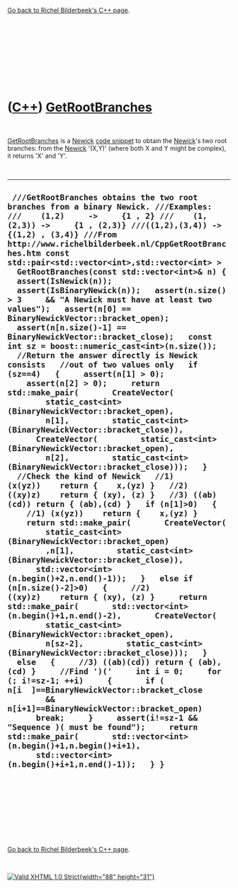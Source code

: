 

[Go back to Richel Bilderbeek's C++ page](Cpp.htm).

 

 

 

 

 

([C++](Cpp.htm)) [GetRootBranches](CppGetRootBranches.htm)
==========================================================

 

[GetRootBranches](CppGetRootBranches.htm) is a [Newick](CppNewick.htm)
[code snippet](CppCodeSnippets.htm) to obtain the
[Newick](CppNewick.htm)'s two root branches: from the
[Newick](CppNewick.htm) '(X,Y)' (where both X and Y might be complex),
it returns 'X' and 'Y'.

 

  ----------------------------------------------------------------------------------------------------------------------------------------------------------------------------------------------------------------------------------------------------------------------------------------------------------------------------------------------------------------------------------------------------------------------------------------------------------------------------------------------------------------------------------------------------------------------------------------------------------------------------------------------------------------------------------------------------------------------------------------------------------------------------------------------------------------------------------------------------------------------------------------------------------------------------------------------------------------------------------------------------------------------------------------------------------------------------------------------------------------------------------------------------------------------------------------------------------------------------------------------------------------------------------------------------------------------------------------------------------------------------------------------------------------------------------------------------------------------------------------------------------------------------------------------------------------------------------------------------------------------------------------------------------------------------------------------------------------------------------------------------------------------------------------------------------------------------------------------------------------------------------------------------------------------------------------------------------------------------------------------------------------------------------------------------------------------------------------------------------------------------------------------------------------------------------------------------------------------------------------------------------------------------------------------------------------------------------------------------------------------------------------------
  ` ///GetRootBranches obtains the two root branches from a binary Newick. ///Examples: ///    (1,2)     ->     {1 , 2} ///    (1,(2,3)) ->     {1 , (2,3)} ///((1,2),(3,4)) -> {(1,2) , (3,4)} ///From http://www.richelbilderbeek.nl/CppGetRootBranches.htm const std::pair<std::vector<int>,std::vector<int> >   GetRootBranches(const std::vector<int>& n) {   assert(IsNewick(n));   assert(IsBinaryNewick(n));   assert(n.size() > 3     && "A Newick must have at least two values");   assert(n[0] == BinaryNewickVector::bracket_open);   assert(n[n.size()-1] == BinaryNewickVector::bracket_close);   const int sz = boost::numeric_cast<int>(n.size());   //Return the answer directly is Newick consists   //out of two values only   if (sz==4)   {     assert(n[1] > 0);     assert(n[2] > 0);     return std::make_pair(       CreateVector(         static_cast<int>(BinaryNewickVector::bracket_open),         n[1],         static_cast<int>(BinaryNewickVector::bracket_close)),       CreateVector(         static_cast<int>(BinaryNewickVector::bracket_open),         n[2],         static_cast<int>(BinaryNewickVector::bracket_close)));   }   //Check the kind of Newick   //1) (x(yz))    return {    x,(yz) }   //2) ((xy)z)    return { (xy), (z) }   //3) ((ab)(cd)) return { (ab),(cd) }   if (n[1]>0)   {     //1) (x(yz))    return {    x,(yz) }     return std::make_pair(       CreateVector(         static_cast<int>(BinaryNewickVector::bracket_open)         ,n[1],         static_cast<int>(BinaryNewickVector::bracket_close)),       std::vector<int>(n.begin()+2,n.end()-1));   }   else if (n[n.size()-2]>0)   {     //2) ((xy)z)    return { (xy), (z) }     return std::make_pair(       std::vector<int>(n.begin()+1,n.end()-2),       CreateVector(         static_cast<int>(BinaryNewickVector::bracket_open),         n[sz-2],         static_cast<int>(BinaryNewickVector::bracket_close)));   }   else   {     //3) ((ab)(cd)) return { (ab),(cd) }     //Find ')('     int i = 0;     for (; i!=sz-1; ++i)     {       if ( n[i  ]==BinaryNewickVector::bracket_close         && n[i+1]==BinaryNewickVector::bracket_open)       break;     }     assert(i!=sz-1 && "Sequence )( must be found");     return std::make_pair(       std::vector<int>(n.begin()+1,n.begin()+i+1),       std::vector<int>(n.begin()+i+1,n.end()-1));   } }`
  ----------------------------------------------------------------------------------------------------------------------------------------------------------------------------------------------------------------------------------------------------------------------------------------------------------------------------------------------------------------------------------------------------------------------------------------------------------------------------------------------------------------------------------------------------------------------------------------------------------------------------------------------------------------------------------------------------------------------------------------------------------------------------------------------------------------------------------------------------------------------------------------------------------------------------------------------------------------------------------------------------------------------------------------------------------------------------------------------------------------------------------------------------------------------------------------------------------------------------------------------------------------------------------------------------------------------------------------------------------------------------------------------------------------------------------------------------------------------------------------------------------------------------------------------------------------------------------------------------------------------------------------------------------------------------------------------------------------------------------------------------------------------------------------------------------------------------------------------------------------------------------------------------------------------------------------------------------------------------------------------------------------------------------------------------------------------------------------------------------------------------------------------------------------------------------------------------------------------------------------------------------------------------------------------------------------------------------------------------------------------------------------------

 

 

 

 

 

[Go back to Richel Bilderbeek's C++ page](Cpp.htm).



 

[![Valid XHTML 1.0 Strict](valid-xhtml10.png){width="88"
height="31"}](http://validator.w3.org/check?uri=referer)
